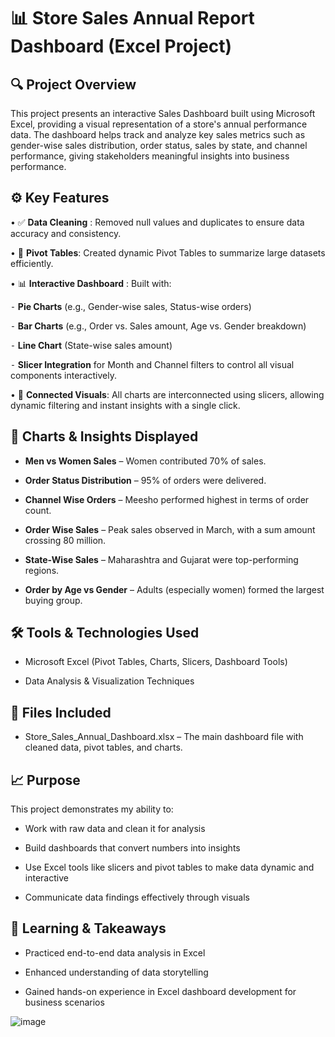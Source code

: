 # 📊 Store Sales Annual Report Dashboard (Excel Project)

## 🔍 Project Overview
This project presents an interactive Sales Dashboard built using Microsoft Excel, providing a visual representation of a store's annual performance data. The dashboard helps track and analyze key sales metrics such as gender-wise sales distribution, order status, sales by state, and channel performance, giving stakeholders meaningful insights into business performance.

## ⚙️ Key Features
• ✅ **Data Cleaning** : Removed null values and duplicates to ensure data accuracy and consistency.

• 🧮 **Pivot Tables**: Created dynamic Pivot Tables to summarize large datasets efficiently.

• 📊 **Interactive Dashboard** : Built with:

   ⁃ **Pie Charts** (e.g., Gender-wise sales, Status-wise orders)

   ⁃ **Bar Charts** (e.g., Order vs. Sales amount, Age vs. Gender breakdown)

   ⁃ **Line Chart** (State-wise sales amount)

   ⁃ **Slicer Integration** for Month and Channel filters to control all visual components interactively.

• 🔁 **Connected Visuals**: All charts are interconnected using slicers, allowing dynamic filtering and instant insights with a single click.

## 📌 Charts & Insights Displayed

 - **Men vs Women Sales** – Women contributed 70% of sales.

 - **Order Status Distribution** – 95% of orders were delivered.

 - **Channel Wise Orders** – Meesho performed highest in terms of order count.

 - **Order Wise Sales** – Peak sales observed in March, with a sum amount crossing 80 million.

 - **State-Wise Sales** – Maharashtra and Gujarat were top-performing regions.

 - **Order by Age vs Gender** – Adults (especially women) formed the largest buying group.

## 🛠 Tools & Technologies Used
 - Microsoft Excel (Pivot Tables, Charts, Slicers, Dashboard Tools)

 - Data Analysis & Visualization Techniques

## 📁 Files Included

 - Store_Sales_Annual_Dashboard.xlsx – The main dashboard file with cleaned data, pivot tables, and charts.

## 📈 Purpose
This project demonstrates my ability to:

 - Work with raw data and clean it for analysis

 - Build dashboards that convert numbers into insights

 - Use Excel tools like slicers and pivot tables to make data dynamic and interactive

 - Communicate data findings effectively through visuals

## 🧠 Learning & Takeaways
 - Practiced end-to-end data analysis in Excel

 - Enhanced understanding of data storytelling

 - Gained hands-on experience in Excel dashboard development for business scenarios

![image](https://github.com/user-attachments/assets/f25fdac5-cdd2-4927-a74e-5686d7d002f2)

